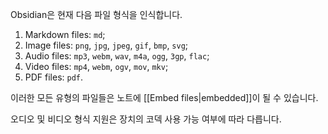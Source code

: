 Obsidian은 현재 다음 파일 형식을 인식합니다.

1. Markdown files: `md`;
2. Image files: `png`, `jpg`, `jpeg`, `gif`, `bmp`, `svg`;
3. Audio files: `mp3`, `webm`, `wav`, `m4a`, `ogg`, `3gp`, `flac`;
4. Video files: `mp4`, `webm`, `ogv`, `mov`, `mkv`;
5. PDF files: `pdf`.

이러한 모든 유형의 파일들은 노트에 [[Embed files|embedded]]이 될 수 있습니다.

오디오 및 비디오 형식 지원은 장치의 코덱 사용 가능 여부에 따라 다릅니다.